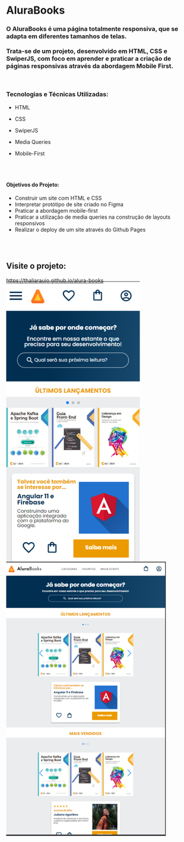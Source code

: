 # AluraBooks

### O AluraBooks é uma página totalmente responsiva, que se adapta em diferentes tamanhos de telas.<br><br>Trata-se de um projeto, desenvolvido em HTML, CSS e SwiperJS, com foco em aprender e praticar a criação de páginas responsivas através da abordagem Mobile First.

<br>

### Tecnologias e Técnicas Utilizadas:
<ul>
 <li><p>HTML</p></li>
 <li><p>CSS</p></li>
 <li><p>SwiperJS</p></li>
 <li><p>Media Queries</p></li>
 <li><p>Mobile-First</p></li>
</ul>

<br><br>

#### Objetivos do Projeto:
<ul>
  <li>Construir um site com HTML e CSS</li>
  <li>Interpretar protótipo de site criado no Figma</li>
  <li>Praticar a abordagem mobile-first</li>
  <li>Praticar a utilização de media queries na construção de layouts responsivos</li>
  <li>Realizar o deploy de um site através do Github Pages</li>
</ul>

<br><br>

## Visite o projeto: 
https://thaliaraujo.github.io/alura-books

<p>
<img align="left" width="360px" style="margin-top:-20px" src="https://raw.githubusercontent.com/Thaliaraujo/alura-books/main/assets/alura-book.png">
</p>
<p>
<img align="left" width="430px" style="margin-top:-20px" src="https://raw.githubusercontent.com/Thaliaraujo/alura-books/main/assets/alura-book-tablet.png">
</p>


 
<div dsplay="inline-block">

